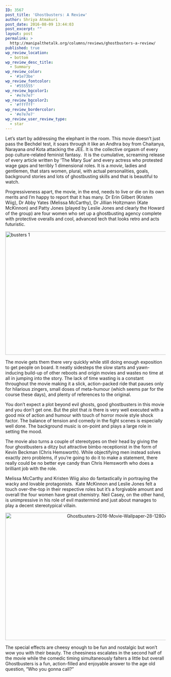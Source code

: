 ```yaml
---
ID: 3567
post_title: 'Ghostbusters: A Review'
author: Shriya Atmakuri
post_date: 2016-08-09 13:44:03
post_excerpt: ""
layout: post
permalink: >
  http://manipalthetalk.org/columns/reviews/ghostbusters-a-review/
published: true
wp_review_location:
  - bottom
wp_review_desc_title:
  - Summary
wp_review_color:
  - '#1e73be'
wp_review_fontcolor:
  - '#555555'
wp_review_bgcolor1:
  - '#e7e7e7'
wp_review_bgcolor2:
  - '#ffffff'
wp_review_bordercolor:
  - '#e7e7e7'
wp_review_user_review_type:
  - star
---
```

Let’s start by addressing the elephant in the room. This movie doesn’t just pass the Bechdel test, it soars through it like an Andhra boy from Chaitanya, Narayana <em>and </em>Kota attacking the JEE. It is the collective orgasm of every pop culture-related feminist fantasy.  It is the cumulative, screaming release of every article written by ‘The Mary Sue’ and every actress who protested wage gaps and terribly 1 dimensional roles. It is a <em>movie</em>, ladies and gentlemen, that stars women, plural, with actual personalities, goals, background stories and lots of ghostbusting skills and that is beautiful to watch.

Progressiveness apart, the movie, in the end, needs to live or die on its own merits and I’m happy to report that it has many. Dr Erin Gilbert (Kristen Wiig), Dr Abby Yates (Melissa McCarthy), Dr Jillian Holtzmann (Kate McKinnon) and Patty Jones (played by Leslie Jones and clearly the Howard of the group) are four women who set up a ghostbusting agency complete with protective overalls and cool, advanced tech that looks retro and acts futuristic.

<a href="http://manipalthetalk.net/wp-content/uploads/2016/08/busters-1.jpg" xlink="href"><img class=" wp-image-3569 aligncenter" src="http://manipalthetalk.net/wp-content/uploads/2016/08/busters-1.jpg" alt="busters 1" width="516" height="387" /></a>

The movie gets them there very quickly while still doing enough exposition to get people on board. It neatly sidesteps the slow starts and yawn-inducing build-up of other reboots and origin movies and wastes no time at all in jumping into the story. The lack of time wasting is a constant throughout the movie making it a slick, action-packed ride that pauses only for hilarious zingers, small doses of meta-humour (which seems par for the course these days), and plenty of references to the original.

You don’t expect a plot beyond evil ghosts, good ghostbusters in this movie and you don’t get one. But the plot that <em>is </em>there is very well executed with a good mix of action and humour with touch of horror movie style shock factor. The balance of tension and comedy in the fight scenes is especially well done. The background music is on-point and plays a large role in setting the mood.

The movie also turns a couple of stereotypes on their head by giving the four ghostbusters a ditzy but attractive bimbo receptionist in the form of Kevin Beckman (Chris Hemsworth). While objectifying men instead solves exactly zero problems, if you’re going to do it to make a statement, there really could be no better eye candy than Chris Hemsworth who does a brilliant job with the role.

Melissa McCarthy and Kristen Wiig also do fantastically in portraying the wacky and lovable protagonists.  Kate McKinnon and Leslie Jones felt a touch over-the-top in their respective roles but it’s a forgivable amount and overall the four women have great chemistry. Neil Casey, on the other hand, is unimpressive in his role of evil mastermind and just about manages to play a decent stereotypical villain.
<p style="text-align: center;"><a href="http://manipalthetalk.net/wp-content/uploads/2016/08/Ghostbusters-2016-Movie-Wallpaper-28-1280x720.jpg" xlink="href"><img class="aligncenter  wp-image-3570" src="http://manipalthetalk.net/wp-content/uploads/2016/08/Ghostbusters-2016-Movie-Wallpaper-28-1280x720-1024x576.jpg" alt="Ghostbusters-2016-Movie-Wallpaper-28-1280x720" width="710" height="400" /></a></p>
The special effects are cheesy enough to be fun and nostalgic but won’t wow you with their beauty. The cheesiness escalates in the second half of the movie while the comedic timing simultaneously falters a little but overall Ghostbusters is a fun, action-filled and enjoyable answer to the age old question, “Who you gonna call?”